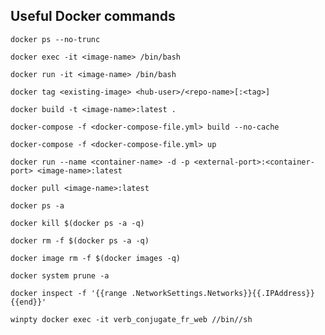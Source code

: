 ## Useful Docker commands

```docker ps --no-trunc```

```docker exec -it <image-name> /bin/bash```

```docker run -it <image-name> /bin/bash```

```docker tag <existing-image> <hub-user>/<repo-name>[:<tag>]```

```docker build -t <image-name>:latest .```

```docker-compose -f <docker-compose-file.yml> build --no-cache```

```docker-compose -f <docker-compose-file.yml> up```

```docker run --name <container-name> -d -p <external-port>:<container-port> <image-name>:latest```

```docker pull <image-name>:latest```

```docker ps -a```

```docker kill $(docker ps -a -q)```

```docker rm -f $(docker ps -a -q)```

```docker image rm -f $(docker images -q)```

```docker system prune -a```

```docker inspect -f '{{range .NetworkSettings.Networks}}{{.IPAddress}}{{end}}'```

```winpty docker exec -it verb_conjugate_fr_web //bin//sh```
